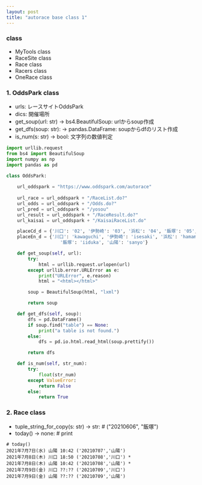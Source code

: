 ```yaml
---
layout: post
title: "autorace base class 1"
---
```


### class

- MyTools class
- RaceSite class
- Race class
- Racers class
- OneRace class

### 1. OddsPark class

- urls: レースサイトOddsPark
- dics: 開催場所
- get_soup(url: str) -> bs4.BeautifulSoup: urlからsoup作成
- get_dfs(soup: str): -> pandas.DataFrame: soupからdfのリスト作成
- is_num(s: str) -> bool: 文字列の数値判定

```python
import urllib.request
from bs4 import BeautifulSoup
import numpy as np
import pandas as pd

class OddsPark:
  
    url_oddspark = "https://www.oddspark.com/autorace"
    
    url_race = url_oddspark + "/RaceList.do?"
    url_odds = url_oddspark + "/Odds.do?"
    url_pred = url_oddspark + "/yosou"
    url_result = url_oddspark + "/RaceResult.do?"
    url_kaisai = url_oddspark + "/KaisaiRaceList.do"

    placeCd_d = {'川口': '02', '伊勢崎': '03', '浜松': '04', '飯塚': '05', '山陽': '06'}
    placeEn_d = {'川口': 'kawaguchi', '伊勢崎': 'isesaki', '浜松': 'hamamatsu',\
                    '飯塚': 'iiduka', '山陽': 'sanyo'}

    def get_soup(self, url):
        try: 
            html = urllib.request.urlopen(url)
        except urllib.error.URLError as e:
            print("URLError", e.reason)
            html = "<html></html>"

        soup = BeautifulSoup(html, "lxml")

        return soup

    def get_dfs(self, soup):
        dfs = pd.DataFrame()
        if soup.find("table") == None:
            print("a table is not found.")
        else:
            dfs = pd.io.html.read_html(soup.prettify())

        return dfs

    def is_num(self, str_num):
        try:
            float(str_num)
        except ValueError:
            return False
        else:
            return True
```

### 2. Race class

- tuple_string_for_copy(s: str) -> str: # ("20210606", "飯塚")
- today() -> none: # print
```shell
# today()
2021年7月7日(水) 山陽 10:42 ('20210707','山陽')
2021年7月8日(木) 川口 18:50 ('20210708','川口') *
2021年7月8日(木) 山陽 10:42 ('20210708','山陽') *
2021年7月9日(金) 川口 ??:?? ('20210709','川口')
2021年7月9日(金) 山陽 ??:?? ('20210709','山陽')
```

  
